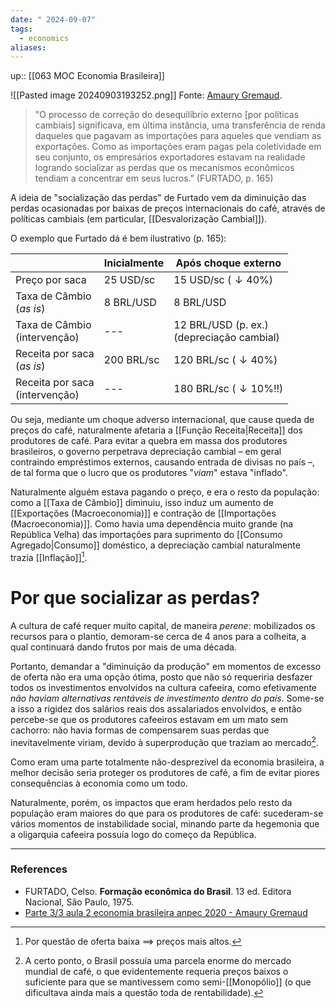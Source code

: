 ```yaml
---
date: " 2024-09-07"
tags:
  - economics
aliases:
---
```


up:: [[063 MOC Economia Brasileira]]

![[Pasted image 20240903193252.png]]
Fonte: [Amaury Gremaud](https://youtu.be/Gi23XlpldCk?list=PLjS6FkCID3JVWybnF3Bo4Nq7ssZi54G8u&t=1711).

> "O processo de correção do desequilíbrio externo [por políticas cambiais] significava, em última instância, uma transferência de renda daqueles que pagavam as importações para aqueles que vendiam as exportações. Como as importações eram pagas pela coletividade em seu conjunto, os empresários exportadores estavam na realidade logrando socializar as perdas que os mecanismos econômicos tendiam a concentrar em seus lucros." (FURTADO, p. 165)

A ideia de "socialização das perdas" de Furtado vem da diminuição das perdas ocasionadas por baixas de preços internacionais do café, através de políticas cambiais (em particular, [[Desvalorização Cambial]]).

O exemplo que Furtado dá é bem ilustrativo (p. 165):

|                                       | Inicialmente | Após choque externo                              |
| ------------------------------------- | ------------ | ------------------------------------------------ |
| Preço por saca                        | 25 USD/sc    | 15 USD/sc ($\downarrow 40\%$)                    |
| Taxa de Câmbio<br>(*as is*)<br>       | 8 BRL/USD    | 8 BRL/USD                                        |
| Taxa de Câmbio<br>(intervenção)<br>   | ---          | 12 BRL/USD (p. ex.)<br>(depreciação cambial)<br> |
| Receita por saca<br>(*as is*)<br>     | 200 BRL/sc   | 120 BRL/sc ($\downarrow 40\%$)                   |
| Receita por saca<br>(intervenção)<br> | ---          | 180 BRL/sc ($\downarrow 10\%!!$)                 |

Ou seja, mediante um choque adverso internacional, que cause queda de preços do café, naturalmente afetaria a [[Função Receita|Receita]] dos produtores de café. Para evitar a quebra em massa dos produtores brasileiros, o governo perpetrava depreciação cambial – em geral contraindo empréstimos externos, causando entrada de divisas no país –, de tal forma que o lucro que os produtores "*viam*" estava "inflado". 

Naturalmente alguém estava pagando o preço, e era o resto da população: como a [[Taxa de Câmbio]] diminuiu, isso induz um aumento de [[Exportações (Macroeconomia)]] e contração de [[Importações (Macroeconomia)]]. Como havia uma dependência muito grande (na República Velha) das importações para suprimento do [[Consumo Agregado|Consumo]] doméstico, a depreciação cambial naturalmente trazia [[Inflação]][^1].

# Por que socializar as perdas?
A cultura de café requer muito capital, de maneira *perene*: mobilizados os recursos para o plantio, demoram-se cerca de $4$ anos para a colheita, a qual continuará dando frutos por mais de uma década.

Portanto, demandar a "diminuição da produção" em momentos de excesso de oferta não era uma opção ótima, posto que não só requeriria desfazer todos os investimentos envolvidos na cultura cafeeira, como efetivamente *não haviam alternativas rentáveis de investimento dentro do país*. Some-se a isso a rigidez dos salários reais dos assalariados envolvidos, e então percebe-se que os produtores cafeeiros estavam em um mato sem cachorro: não havia formas de compensarem suas perdas que inevitavelmente viriam, devido à superprodução que traziam ao mercado[^2].

Como eram uma parte totalmente não-desprezível da economia brasileira, a melhor decisão seria proteger os produtores de café, a fim de evitar piores consequências à economia como um todo. 

Naturalmente, porém, os impactos que eram herdados pelo resto da população eram maiores do que para os produtores de café: sucederam-se vários momentos de instabilidade social, minando parte da hegemonia que a oligarquia cafeeira possuía logo do começo da República.

---
### References
- FURTADO, Celso. **Formação econômica do Brasil**. 13 ed. Editora Nacional, São Paulo, 1975.
- [Parte 3/3 aula 2 economia brasileira anpec 2020 - Amaury Gremaud](https://youtu.be/Gi23XlpldCk?list=PLjS6FkCID3JVWybnF3Bo4Nq7ssZi54G8u&t=1711)

[^1]: Por questão de oferta baixa $\implies$ preços mais altos.
[^2]: A certo ponto, o Brasil possuía uma parcela enorme do mercado mundial de café, o que evidentemente requeria preços baixos o suficiente para que se mantivessem como semi-[[Monopólio]] (o que dificultava ainda mais a questão toda de rentabilidade).
